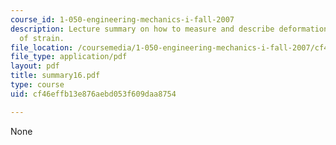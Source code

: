 ```yaml
---
course_id: 1-050-engineering-mechanics-i-fall-2007
description: Lecture summary on how to measure and describe deformation, and measurement
  of strain.
file_location: /coursemedia/1-050-engineering-mechanics-i-fall-2007/cf46effb13e876aebd053f609daa8754_summary16.pdf
file_type: application/pdf
layout: pdf
title: summary16.pdf
type: course
uid: cf46effb13e876aebd053f609daa8754

---
```

None